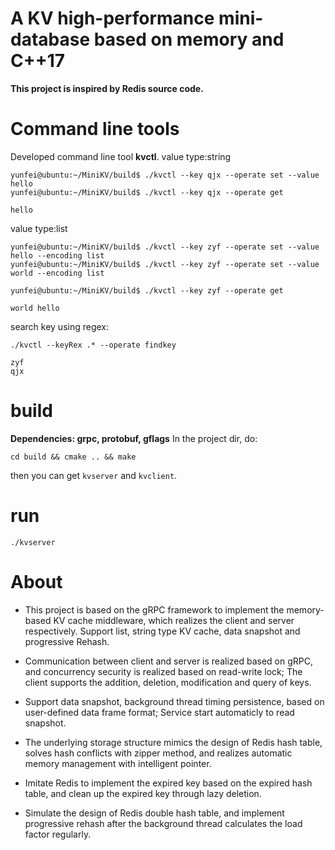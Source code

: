 # A KV high-performance mini-database based on memory and C++17
**This project is inspired by Redis source code.**

# Command line tools
Developed command line tool **kvctl**.
value type:string
```shell
yunfei@ubuntu:~/MiniKV/build$ ./kvctl --key qjx --operate set --value hello
yunfei@ubuntu:~/MiniKV/build$ ./kvctl --key qjx --operate get

hello
```

value type:list
```shell
yunfei@ubuntu:~/MiniKV/build$ ./kvctl --key zyf --operate set --value hello --encoding list
yunfei@ubuntu:~/MiniKV/build$ ./kvctl --key zyf --operate set --value world --encoding list

yunfei@ubuntu:~/MiniKV/build$ ./kvctl --key zyf --operate get

world hello 
```
search key using regex:
```shell
./kvctl --keyRex .* --operate findkey

zyf
qjx
```


# build
**Dependencies: grpc, protobuf, gflags**
In the project dir, do:
```shell
cd build && cmake .. && make
```
then you can get `kvserver` and `kvclient`.

# run
```shell
./kvserver
```

# About
- This project is based on the gRPC framework to implement the memory-based KV cache middleware, which realizes the client and server respectively. Support list, string type KV cache, data snapshot and progressive Rehash.

- Communication between client and server is realized based on gRPC, and concurrency security is realized based on read-write lock; The client supports the addition, deletion, modification and query of keys.

- Support data snapshot, background thread timing persistence, based on user-defined data frame format; Service start automaticly to read snapshot.

- The underlying storage structure mimics the design of Redis hash table, solves hash conflicts with zipper method, and realizes automatic memory management with intelligent pointer.

- Imitate Redis to implement the expired key based on the expired hash table, and clean up the expired key through lazy deletion.

- Simulate the design of Redis double hash table, and implement progressive rehash after the background thread calculates the load factor regularly.